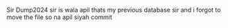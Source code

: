 Sir Dump2024 sir is wala apil thats my previous database sir and i forgot to move the file so na apil siyah commit
